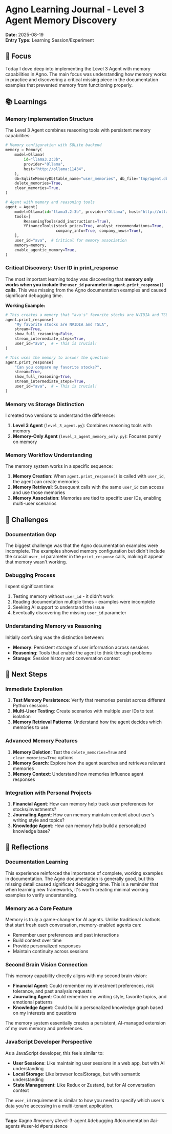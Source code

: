 # Agno Learning Journal - Level 3 Agent Memory Discovery

**Date:** 2025-08-19  
**Entry Type:** Learning Session/Experiment

## 🎯 Focus

Today I dove deep into implementing the Level 3 Agent with memory capabilities in Agno. The main focus was understanding how memory works in practice and discovering a critical missing piece in the documentation examples that prevented memory from functioning properly.

## 📚 Learnings

### **Memory Implementation Structure**

The Level 3 Agent combines reasoning tools with persistent memory capabilities:

```python
# Memory configuration with SQLite backend
memory = Memory(
    model=Ollama(
        id="llama3.2:3b",
        provider="Ollama",
        host="http://ollama:11434",
    ),
    db=SqliteMemoryDb(table_name="user_memories", db_file="tmp/agent.db"),
    delete_memories=True,
    clear_memories=True,
)

# Agent with memory and reasoning tools
agent = Agent(
    model=Ollama(id="llama3.2:3b", provider="Ollama", host="http://ollama:11434"),
    tools=[
        ReasoningTools(add_instructions=True),
        YFinanceTools(stock_price=True, analyst_recommendations=True,
                      company_info=True, company_news=True),
    ],
    user_id="ava",  # Critical for memory association
    memory=memory,
    enable_agentic_memory=True,
)
```

### **Critical Discovery: User ID in print_response**

The most important learning today was discovering that **memory only works when you include the `user_id` parameter in `agent.print_response()` calls**. This was missing from the Agno documentation examples and caused significant debugging time.

**Working Example:**
```python
# This creates a memory that "ava's" favorite stocks are NVIDIA and TSLA
agent.print_response(
    "My favorite stocks are NVIDIA and TSLA",
    stream=True,
    show_full_reasoning=False,
    stream_intermediate_steps=True,
    user_id="ava",  # ← This is crucial!
)

# This uses the memory to answer the question
agent.print_response(
    "Can you compare my favorite stocks?",
    stream=True,
    show_full_reasoning=True,
    stream_intermediate_steps=True,
    user_id="ava",  # ← This is crucial!
)
```

### **Memory vs Storage Distinction**

I created two versions to understand the difference:

1. **Level 3 Agent** (`level_3_agent.py`): Combines reasoning tools with memory
2. **Memory-Only Agent** (`level_3_agent_memory_only.py`): Focuses purely on memory

### **Memory Workflow Understanding**

The memory system works in a specific sequence:
1. **Memory Creation**: When `agent.print_response()` is called with `user_id`, the agent can create memories
2. **Memory Retrieval**: Subsequent calls with the same `user_id` can access and use those memories
3. **Memory Association**: Memories are tied to specific user IDs, enabling multi-user scenarios

## 🚧 Challenges

### **Documentation Gap**

The biggest challenge was that the Agno documentation examples were incomplete. The examples showed memory configuration but didn't include the crucial `user_id` parameter in the `print_response` calls, making it appear that memory wasn't working.

### **Debugging Process**

I spent significant time:
1. Testing memory without `user_id` - it didn't work
2. Reading documentation multiple times - examples were incomplete
3. Seeking AI support to understand the issue
4. Eventually discovering the missing `user_id` parameter

### **Understanding Memory vs Reasoning**

Initially confusing was the distinction between:
- **Memory**: Persistent storage of user information across sessions
- **Reasoning**: Tools that enable the agent to think through problems
- **Storage**: Session history and conversation context

## 🚀 Next Steps

### **Immediate Exploration**

1. **Test Memory Persistence**: Verify that memories persist across different Python sessions
2. **Multi-User Testing**: Create scenarios with multiple user IDs to test isolation
3. **Memory Retrieval Patterns**: Understand how the agent decides which memories to use

### **Advanced Memory Features**

1. **Memory Deletion**: Test the `delete_memories=True` and `clear_memories=True` options
2. **Memory Search**: Explore how the agent searches and retrieves relevant memories
3. **Memory Context**: Understand how memories influence agent responses

### **Integration with Personal Projects**

1. **Financial Agent**: How can memory help track user preferences for stocks/investments?
2. **Journaling Agent**: How can memory maintain context about user's writing style and topics?
3. **Knowledge Agent**: How can memory help build a personalized knowledge base?

## 💭 Reflections

### **Documentation Learning**

This experience reinforced the importance of complete, working examples in documentation. The Agno documentation is generally good, but this missing detail caused significant debugging time. This is a reminder that when learning new frameworks, it's worth creating minimal working examples to verify understanding.

### **Memory as a Core Feature**

Memory is truly a game-changer for AI agents. Unlike traditional chatbots that start fresh each conversation, memory-enabled agents can:
- Remember user preferences and past interactions
- Build context over time
- Provide personalized responses
- Maintain continuity across sessions

### **Second Brain Vision Connection**

This memory capability directly aligns with my second brain vision:
- **Financial Agent**: Could remember my investment preferences, risk tolerance, and past analysis requests
- **Journaling Agent**: Could remember my writing style, favorite topics, and emotional patterns
- **Knowledge Agent**: Could build a personalized knowledge graph based on my interests and questions

The memory system essentially creates a persistent, AI-managed extension of my own memory and preferences.

### **JavaScript Developer Perspective**

As a JavaScript developer, this feels similar to:
- **User Sessions**: Like maintaining user sessions in a web app, but with AI understanding
- **Local Storage**: Like browser localStorage, but with semantic understanding
- **State Management**: Like Redux or Zustand, but for AI conversation context

The `user_id` requirement is similar to how you need to specify which user's data you're accessing in a multi-tenant application.

---

**Tags:** #agno #memory #level-3-agent #debugging #documentation #ai-agents #user-id #persistence
